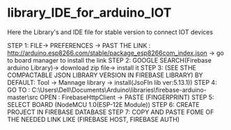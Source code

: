 # library_IDE_for_arduino_IOT
Here the Library's and IDE file for stable version to connect IOT devices

STEP 1: FILE-> PREFERENCES -> PAST THE LINK : http://arduino.esp8266.com/stable/package_esp8266com_index.json -> go to board manager to install the link
STEP 2: GOOGLE SEARCH(Firebase arduino Library)-> download zip file-> install it 
STEP 3: (SEE STHE COMPACTABLE JSON LIBRARY VERSION IN FIREBASE LIBRARY) BY DEFAULT: Tool -> Mannage library -> install(JsoFIn lib ver:5.13.1))
STEP 4: GO TO : C:\Users\Dell\Documents\Arduino\libraries\firebase-arduino-master\src
	  OPEN : FirebaseHttpClient -> PASTE (FINGERPRINT)
STEP 5: SELECT BOARD (NodeMCU 1.0(ESP-12E Module))
STEP 6: CREATE PROJECT IN FIREBASE DATABASE 
STEP 7: COPY AND PASTE FOME OF THE NEEDED LINK LIKE (FIREBASE HOST, FIREBASE AUTH)


